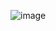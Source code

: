 ![image](https://user-images.githubusercontent.com/89503136/224645727-9b691dba-0c8c-408b-9b70-e8441e904b3f.png)
